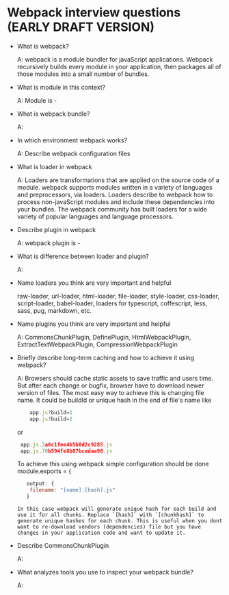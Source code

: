 # Webpack interview questions (EARLY DRAFT VERSION)


* What is webpack?
   
  A: webpack is a module bundler for javaScript applications. Webpack recursively builds every module in your application, then packages all of those modules into a small number of bundles.

* What is module in this context?
  
  A:  Module is -
 
* What is webpack bundle?
   
  A:

* In which environment webpack works?
  
  A: Describe webpack configuration files
 
 * What is loader in webpack
  
    A: Loaders are transformations that are applied on the source code of a module. webpack supports modules written in a variety of languages and preprocessors, via loaders. Loaders describe to webpack how to process non-javaScript modules and include these dependencies into your bundles. The webpack community has built loaders for a wide variety of popular languages and language processors.

* Describe plugin in webpack
  
  A: webpack plugin is -

* What is difference between loader and plugin?
  
  A:

* Name loaders you think are very important and helpful
  
   raw-loader, url-loader, html-loader, file-loader, style-loader, css-loader, script-loader, babel-loader, loaders for typescript, coffescript, less, sass, pug, markdown, etc.
   
* Name plugins you think are very important and helpful
  
  A: CommonsChunkPlugin, DefinePlugin, HtmlWebpackPlugin, ExtractTextWebpackPlugin, CompressionWebpackPlugin

* Briefly describe long-term caching and how to achieve it using webpack?</summary>
  
  A:  Browsers should cache static assets to save traffic and users time. But after each change or bugfix, browser have to download newer version of files. The most easy way to achieve this is changing file name. It could be buildId or unique hash in the end of file's name like
    
   ```javascript
       app.js?build=1
       app.js?build=2
    ```  
   or 

    ```javascript
     app.js.2a6c1fee4b5b0d2c9285.js
     app.js.70b594fe8b07bcedaa98.js
     ```
  
    To achieve this using webpack simple configuration should be done
  module.exports = {
  
    ```javascript
       output: {
        filename: "[name].[hash].js"
       }
     ```
   
      In this case webpack will generate unique hash for each build and use it for all chunks. Replace `[hash]` with `[chunkhash]` to generate unique hashes for each chunk. This is useful when you dont want to re-download vendors (dependencies) file but you have changes in your application code and want to update it.


* Describe CommonsChunkPlugin
    
    A: 

* What analyzes tools you use to inspect your webpack bundle?
    
    A:
